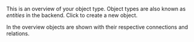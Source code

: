 This is an overview of your object type. Object types are also known as _entities_ in the backend. Click to create a new object.

In the overview objects are shown with their respective connections and relations.
